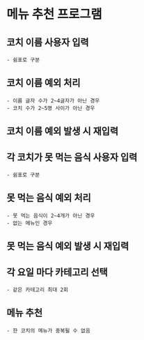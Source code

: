 # 메뉴 추천 프로그램
## 코치 이름 사용자 입력
    - 쉼표로 구분
## 코치 이름 예외 처리
    - 이름 글자 수가 2~4글자가 아닌 경우
    - 코치 수가 2~5명 사이가 아닌 경우
## 코치 이름 예외 발생 시 재입력
## 각 코치가 못 먹는 음식 사용자 입력
    - 쉼표로 구분
## 못 먹는 음식 예외 처리
    - 못 먹는 음식이 2~4개가 아닌 경우
    - 없는 메뉴인 경우
## 못 먹는 음식 예외 발생 시 재입력
## 각 요일 마다 카테고리 선택
    - 같은 카테고리 최대 2회
## 메뉴 추천
    - 한 코치의 메뉴가 중복될 수 없음